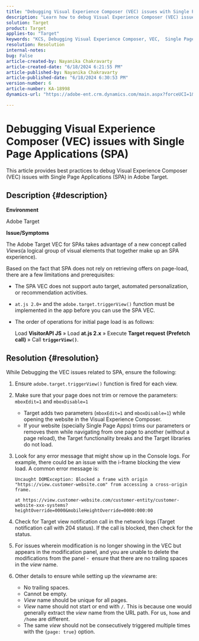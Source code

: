 ```yaml
---
title: "Debugging Visual Experience Composer (VEC) issues with Single Page Applications (SPA)"
description: "Learn how to debug Visual Experience Composer (VEC) issues with Single Page Applications in Adobe Target"
solution: Target
product: Target
applies-to: "Target"
keywords: "KCS, Debugging Visual Experience Composer, VEC,  Single Page Applications, SPA, Adobe Target"
resolution: Resolution
internal-notes: 
bug: False
article-created-by: Nayanika Chakravarty
article-created-date: "6/18/2024 6:21:55 PM"
article-published-by: Nayanika Chakravarty
article-published-date: "6/18/2024 6:30:53 PM"
version-number: 6
article-number: KA-18998
dynamics-url: "https://adobe-ent.crm.dynamics.com/main.aspx?forceUCI=1&pagetype=entityrecord&etn=knowledgearticle&id=6842d5a3-9f2d-ef11-840a-000d3a5b439f"

---
```

# Debugging Visual Experience Composer (VEC) issues with Single Page Applications (SPA)


This article provides best practices to debug Visual Experience Composer (VEC) issues with Single Page Applications (SPA) in Adobe Target.

## Description {#description}


<b>Environment</b>

Adobe Target

<b>Issue/Symptoms</b>

The Adobe Target VEC for SPAs takes advantage of a new concept called *Views*(a logical group of visual elements that together make up an SPA experience).

Based on the fact that SPA does not rely on retrieving offers on page-load, there are a few limitations and prerequisites:

- The SPA VEC does not support auto target, automated personalization, or recommendation activities.
- `at.js 2.0+` and the `adobe.target.triggerView()` function must be implemented in the app before you can use the SPA VEC.
- The order of operations for initial page load is as follows:

    

    Load <b>VisitorAPI JS</b> » Load <b>at.js 2.x</b> » Execute <b>Target request (Prefetch call)</b> » Call <b>`triggerView()`</b>.



## Resolution {#resolution}


While Debugging the VEC issues related to SPA, ensure the following:

1. Ensure `adobe.target.triggerView()` function is fired for each view.
2. Make sure that your page does not trim or remove the parameters: `mboxEdit=1` and `mboxDisable=1`

    - Target adds two parameters (`mboxEdit=1` and `mboxDisable=1`) while opening the website in the Visual Experience Composer.
    - If your website (specially Single Page Apps) trims our parameters or removes them while navigating from one page to another (without a page reload), the Target functionality breaks and the Target libraries do not load.
3. Look for any error message that might show up in the Console logs. For example, there could be an issue with the i-frame blocking the view load. A common error message is:

    ```
    Uncaught DOMException: Blocked a frame with origin "https://view.customer-website.com" from accessing a cross-origin frame.
    
    at https://view.customer-website.com/customer-entity/customer-website-xxx-systems?heightOverride=0000&mobileHeightOverride=0000:000:00
    ```
4. Check for Target view notification call in the network logs (Target notification call with 204 status). If the call is blocked, then check for the status.
5. For issues wherein modification is no longer showing in the VEC but appears in the modification panel, and you are unable to delete the modifications from the panel -  ensure that there are no trailing spaces in the *view* name.
6. Other details to ensure while setting up the *view*name are:
    - No trailing spaces.
    - Cannot be empty.
    - *View* name should be unique for all pages.
    - *View* name should not start or end with `/`. This is because one would generally extract the *view* name from the URL path. For us, `home` and `/home` are different.
    - The same *view* should not be consecutively triggered multiple times with the `{page: true}` option.

